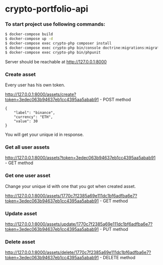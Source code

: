crypto-portfolio-api
==============

### To start project use following commands:
```sh
$ docker-compose build
$ docker-compose up -d
$ docker-compose exec crypto-php composer install
$ docker-compose exec crypto-php bin/console doctrine:migrations:migrate
$ docker-compose exec crypto-php bin/phpunit
```

Server should be reachable at http://127.0.0.1:8000


### Create asset

Every user has his own token.

http://127.0.0.1:8000/assets/create?token=3edec063b94637eb1cc4395aa5abab91 - POST method
```
{
    "label": "binance",
    "currency": "ETH",
    "value": 30
}
```

You will get your unique id in response.

### Get all user assets

http://127.0.0.1:8000/assets?token=3edec063b94637eb1cc4395aa5abab91 - GET method

### Get one user asset

Change your unique id with one that you got when created asset.

http://127.0.0.1:8000/assets/1770c7f2385a69e111dc1bf6adfba6e7?token=3edec063b94637eb1cc4395aa5abab91 - GET method

### Update asset

http://127.0.0.1:8000/assets/update/1770c7f2385a69e111dc1bf6adfba6e7?token=3edec063b94637eb1cc4395aa5abab91 - PUT method

### Delete asset

http://127.0.0.1:8000/assets/delete/1770c7f2385a69e111dc1bf6adfba6e7?token=3edec063b94637eb1cc4395aa5abab91 - DELETE method
